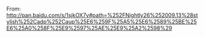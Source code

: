 From: http://pan.baidu.com/s/1sjkOX7v#path=%252FNightly26%252009.13%28stylish%252Cadp%252Caup%25E6%259F%25A5%25E6%2589%25BE%25E6%25A0%258F%25E9%2597%25AE%25E9%25A2%2598%29